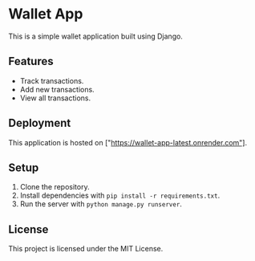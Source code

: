 # Wallet App

This is a simple wallet application built using Django.

## Features
- Track transactions.
- Add new transactions.
- View all transactions.

## Deployment
This application is hosted on ["https://wallet-app-latest.onrender.com"].

## Setup
1. Clone the repository.
2. Install dependencies with `pip install -r requirements.txt`.
3. Run the server with `python manage.py runserver`.

## License
This project is licensed under the MIT License.
